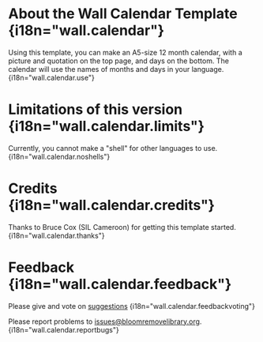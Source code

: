 # About the Wall Calendar Template {i18n="wall.calendar"}
Using this template, you can make an A5-size 12 month calendar, with a picture and quotation on the top page, and days on the bottom. The calendar will use the names of months and days in your language. {i18n="wall.calendar.use"}

# Limitations of this version {i18n="wall.calendar.limits"}
Currently, you cannot make a "shell" for other languages to use. {i18n="wall.calendar.noshells"}

# Credits {i18n="wall.calendar.credits"}
Thanks to Bruce Cox (SIL Cameroon) for getting this template started. {i18n="wall.calendar.thanks"}

# Feedback {i18n="wall.calendar.feedback"}
Please give and vote on [suggestions](http://bloomlibrary.org/suggestions) {i18n="wall.calendar.feedbackvoting"}

Please report problems to [issues@bloomremovelibrary.org](mailto:issues@bloomremovelibrary.org?subject=Wall&nbsp;Calendar&nbsp;Problem). {i18n="wall.calendar.reportbugs"}